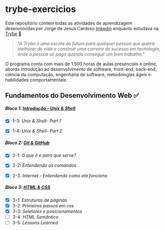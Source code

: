 # trybe-exercicios


Este repositório contém todas as atividades de aprendizagem desenvolvidas por Jorge de Jesus Cardoso [linkedin](https://www.linkedin.com/in/jorgejesuscardoso) enquanto estudava na [Trybe](https://www.betrybe.com/) 🚀


> _"A Trybe é uma escola do futuro para qualquer pessoa que queira melhorar de vida e construir uma carreira de sucesso em tecnologia, onde a pessoa só paga quando conseguir um bom trabalho."_


O programa conta com mais de 1.500 horas de aulas presenciais e online, aborda introdução ao desenvolvimento de software, front-end, back-end, ciência da computação, engenharia de software, metodologias ágeis e habilidades comportamentais.

## Fundamentos do Desenvolvimento Web ✅

##### Bloco 1: [Introdução - Unix & Shell](https://github.com/jorgejesuscardoso/trybe-exercicios/tree/main/fundamentos/secao-01-unix-shell-e-git)


- [x] 1-3: _Unix & Shell- Part 1_

- [x] 1-4: _Unix & Shell- Part 2_


##### Bloco 2: [Git & GitHub](https://github.com/jorgejesuscardoso/trybe-exercicios/tree/main/fundamentos/secao-02-introducao-a-html-e-css)


- [x] 2-1: _O que é e para que serve?_

- [x] 2-2: _Entendendo os comandos_

- [x] 2-3: _Internet - Entendendo como ela funciona_


##### Bloco 3: [HTML & CSS](https://github.com/jorgejesuscardoso/trybe-exercicios/tree/main/fundamentos/secao-02-introducao-a-html-e-css/dia-01-html-e-css-estruturas-de-pagina)
 

 - [x] 3-1: _Estruturas de páginas_
 - [x] 3-2: _Primeiros passos em css_
 - [x] 3-3: _Seletores e posicionamentos_
 - [ ] 3-4: _HTML Semântico_
 - [ ] 3-5: _Lessons Learned_
